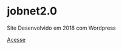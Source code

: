 # jobnet2.0
 Site Desenvolvido em 2018 com Wordpress
 
[Acesse](https://fabriciosilvajr.github.io/jobnet2.0/index.html)
